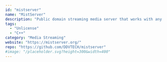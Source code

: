 ```yaml
---
id: "mistserver"
name: "MistServer"
description: "Public domain streaming media server that works with any device and any format."
tags:
  - "Unlicense"
  - "C++"
category: "Media Streaming"
website: "https://mistserver.org/"
repo: "https://github.com/DDVTECH/mistserver"
#image: "/placeholder.svg?height=300&width=400"
---
```


